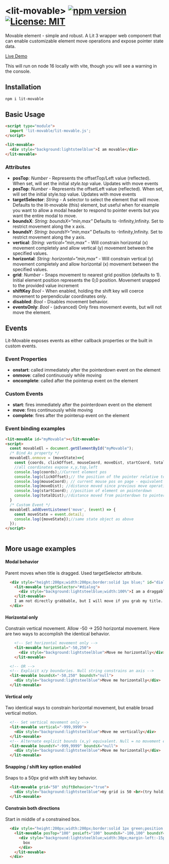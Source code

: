 # \<lit-movable> [![npm version](https://badge.fury.io/js/lit-movable.svg)](https://badge.fury.io/js/lit-movable) [![License: MIT](https://img.shields.io/badge/License-MIT-yellow.svg)](https://opensource.org/licenses/MIT)

Movable element - simple and robust. A Lit 3 wrapper web component that can enable customizable element move operations and expose pointer state data.

[Live Demo](http://thewebkid.com/modules/lit-movable)

This will run on node 16 locally with vite, though you will see a warning in the console.  

## Installation

```bash
npm i lit-movable
```

## Basic Usage

```html
<script type="module">
  import 'lit-movable/lit-movable.js';
</script>

<lit-movable>
  <div style="background:lightsteelblue">I am movable</div>
</lit-movable>
```


### Attributes
- **posTop**: _Number_ - Represents the offsetTop/Left value (reflected). When set, will set the initial _style.top_ value. Updates with move events
- **posTop**: _Number_ - Represents the offsetLeft value (reflected). When set, will set the initial style.top value. Updates with move events
- **targetSelector**: _String_ - A selector to select the element that will move. Defaults to the lit-movable (this) element, but useful when for example you want to allow a modal header to respond to pointer events but you want the entire modal to move.
- **boundsX**: _String: boundsX="min,max"_ Defaults to -Infinity,Infinity. Set to restrict movement along the x axis.
- **boundsY**: _String: boundsY="min,max"_ Defaults to -Infinity,Infinity. Set to restrict movement along the y axis.
- **vertical**: _String: vertical="min,max"_ - Will constrain horizontal (x) movement completely and allow vertical (y) movement between the specified values.
- **horizontal**: _String: horizontal="min,max"_ - Will constrain vertical (y) movement completely and allow horizontal (x) movement between the specified values.
- **grid**: _Number_ - Snaps movement to nearest grid position (defaults to 1). Initial element position represents the 0,0 position. Movement snapped to the provided value increment
- **shiftKey** _Bool_ - When enabled, holding the shift key will coerce movement to perpendicular coordinates only.
- **disabled**: _Bool_ - Disables movement behavior.
- **eventsOnly**: _Bool_ - (advanced) Only fires movement events, but will not move the element.


## Events 
Lit-Movable exposes events as either callback properties or the built in custom events.

### Event Properties
- **onstart**: called immediately after the pointerdown event on the element
- **onmove**: called continuously while moving
- **oncomplete**: called after the pointerup event on the element

### Custom Events
- **start**: fires immediately after the pointerdown event on the element
- **move**: fires continuously while moving
- **complete**: fires after the pointerup event on the element

### Event binding examples
```html
<lit-movable id="myMovable"></lit-movable>
<script>
  const movableEl = document.getElementById("myMovable");
  /* Bind As property */
  movableEl.onmove = (moveState)=>{
    const {coords, clickOffset, mouseCoord, moveDist, startCoord, totalDist} = moveState;
    //all coordinates expose x,y,top,left
    console.log(coords);//Current element pos  
    console.log(clickOffset);// the position of the pointer relative to the top/left of the element
    console.log(mouseCoord); // current mouse pos on page - equivalent of pageX/pageY on a mouse event
    console.log(moveDist); //distance moved since previous move operation
    console.log(startCoord); //position of element on pointerdown
    console.log(totalDist);//distance moved from pointerdown to pointerup
  }
  /* Custom Event */
  movableEl.addEventListener('move', (event) => {
    const moveState = event.detail;
    console.log({moveState});//same state object as above
  });
</script>
 
```

## More usage examples

#### Modal behavior
Parent moves when title is dragged. Used targetSelector attribute.
```html
  <div style="height:200px;width:200px;border:solid 1px blue;" id="dialog">
    <lit-movable targetSelector="#dialog">
      <div style="background:lightsteelblue;width:100%">I am a draggable title</div>
    </lit-movable>
    I am not directly grabbable, but I will move if you grab my title.
  </div>
```

#### Horizontal only
Constrain vertical movement. Allow -50 -> 250 horizontal movement. Here are two ways to accomplish the identical behavior.
```html
    <!-- Set horizontal movement only -->
    <lit-movable horizontal="-50,250">
      <div style="background:lightsteelblue">Move me horizontally</div>
    </lit-movable>

  <!-- OR -->
  <!-- Explicit x/y boundaries. Null string constrains an axis -->
  <lit-movable boundsX="-50,250" boundsY="null">
    <div style="background:lightsteelblue">Move me horizontally</div>
  </lit-movable>
```

#### Vertical only
Two identical ways to constrain horizontal movement, but enable broad vertical motion. 
```html
  <!-- Set vertical movement only -->
  <lit-movable vertical="-999,9999">
    <div style="background:lightsteelblue">Move me vertically</div>
  </lit-movable>
  <!-- Alternate explicit bounds (x,y) equivalent. Null = no movement enabled -->
  <lit-movable boundsY="-999,9999" boundsX="null">
    <div style="background:lightsteelblue">Move me horizontally</div>
  </lit-movable>
```

#### Snapping / shift key option enabled
Snaps to a 50px grid with shift key behavior.
```html
  <lit-movable grid="50" shiftBehavior="true">
    <div style="background:lightsteelblue">my grid is 50 <br>(try holding shift while dragging)</div>
  </lit-movable>
```

#### Constrain both directions
Start in middle of a constrained box.
```html
  <div style="height:200px;width:200px;border:solid 1px green;position:relative">
    <lit-movable posTop="100" posLeft="100" boundsX="-100,100" boundsY="-100,100">
      <div style="background:lightsteelblue;width:30px;margin-left:-15px;height:18px;margin-top:-9px">
        box
      </div>
    </lit-movable>
  </div>
```
